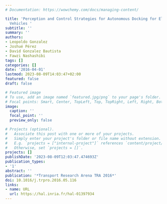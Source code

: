 ```yaml
---
# Documentation: https://wowchemy.com/docs/managing-content/

title: 'Perception and Control Strategies for Autonomous Docking for Electric Freight
  Vehicles '
subtitle: ''
summary: ''
authors:
- Leopoldo Gonzalez
- Joshué Pérez
- David Gonzalez Bautista
- Fawzi Nashashibi
tags: []
categories: []
date: '2016-04-01'
lastmod: 2023-08-09T14:03:47+02:00
featured: false
draft: false

# Featured image
# To use, add an image named `featured.jpg/png` to your page's folder.
# Focal points: Smart, Center, TopLeft, Top, TopRight, Left, Right, BottomLeft, Bottom, BottomRight.
image:
  caption: ''
  focal_point: ''
  preview_only: false

# Projects (optional).
#   Associate this post with one or more of your projects.
#   Simply enter your project's folder or file name without extension.
#   E.g. `projects = ["internal-project"]` references `content/project/deep-learning/index.md`.
#   Otherwise, set `projects = []`.
projects: []
publishDate: '2023-08-09T12:03:47.474693Z'
publication_types:
- '1'
abstract: ''
publication: '*Transport Research Arena TRA 2016*'
doi: 10.1016/j.trpro.2016.05.116
links:
- name: URL
  url: https://hal.inria.fr/hal-01397934
---
```

